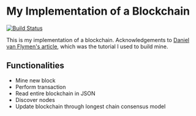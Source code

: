 # My Implementation of a Blockchain

[![Build Status](https://travis-ci.org/mjkim610/blockchain.svg?branch=master)](https://travis-ci.org/mjkim610/blockchain)

This is my implementation of a blockchain.
Acknowledgements to [Daniel van Flymen's article](https://medium.com/p/117428612f46), which was the tutorial I used to build mine.

## Functionalities
- Mine new block
- Perform transaction
- Read entire blockchain in JSON
- Discover nodes
- Update blockchain through longest chain consensus model